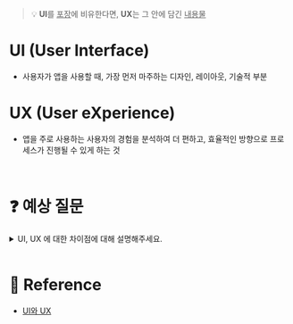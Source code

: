 > :bulb: <b>UI</b>를 <u>포장</u>에 비유한다면, <b>UX</b>는 그 안에 담긴 <u>내용물</u>

# UI (User Interface)
- 사용자가 앱을 사용할 때, 가장 먼저 마주하는 디자인, 레이아웃, 기술적 부분


# UX (User eXperience)
- 앱을 주로 사용하는 사용자의 경험을 분석하여 더 편하고, 효율적인 방향으로 프로세스가 진행될 수 있게 하는 것


<br>

# :question: 예상 질문

<details>
<summary>
UI, UX 에 대한 차이점에 대해 설명해주세요.</summary>
<div markdown="1">


</div>
</details>

<br>

# :newspaper: Reference

- [UI와 UX](https://gyoogle.dev/blog/web-knowledge/UI%EC%99%80%20UX.html)

